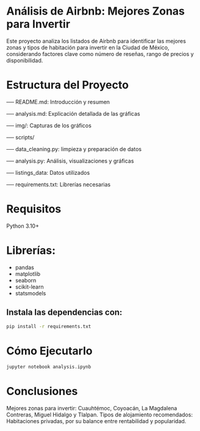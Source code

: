 # Análisis de Airbnb: Mejores Zonas para Invertir

Este proyecto analiza los listados de Airbnb para identificar las mejores zonas y tipos de habitación para invertir en la Ciudad de México, considerando factores clave como número de reseñas, rango de precios y disponibilidad.

# Estructura del Proyecto

── README.md: Introducción y resumen

── analysis.md: Explicación detallada de las gráficas

── img/: Capturas de los gráficos

── scripts/

   ── data_cleaning.py: limpieza y preparación de datos
   
   ── analysis.py: Análisis, visualizaciones y gráficas
   
── listings_data: Datos utilizados

── requirements.txt: Librerías necesarias

# Requisitos

Python 3.10+

# Librerías:
- pandas
- matplotlib
- seaborn
- scikit-learn
- statsmodels

## Instala las dependencias con:
```bash
pip install -r requirements.txt
```

# Cómo Ejecutarlo
```bash
jupyter notebook analysis.ipynb
```

# Conclusiones

Mejores zonas para invertir: Cuauhtémoc, Coyoacán, La Magdalena Contreras, Miguel Hidalgo y Tlalpan.
Tipos de alojamiento recomendados: Habitaciones privadas, por su balance entre rentabilidad y popularidad.


